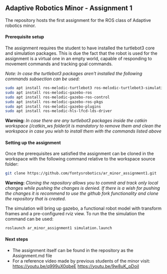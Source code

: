 ## Adaptive Robotics Minor - Assignment 1
The repository hosts the first assignment for the ROS class of Adaptive robotics minor.

#### Prerequisite setup
The assignment requires the student to have installed the turtlebot3 core and simulation packages. This is due the fact that the robot is used for the assignment is a virtual one in an empty world, capable of responding to movement commands and tracking goal commands.

*Note: In case the turtlebot3 packages aren't installed the following commands subsection can be used:*
```bash
sudo apt install ros-melodic-turtlebot3 ros-melodic-turtlebot3-simulations
sudo apt install ros-melodic-gazebo-ros
sudo apt install ros-melodic-gazebo-ros-control
sudo apt install ros-melodic-gazebo-ros-pkgs
sudo apt install ros-melodic-gazebo-plugins
sudo apt install ros-melodic-hls-lfcd-lds-driver
```
**Warning:** *In case there are any turtlebot3 packages inside the catkin workspace (/catkin_ws folder)it is mandatory to remove them and clean the workspace in case you wish to install them with the commands listed above*

#### Setting up the assignment
Once the prerequisites are satisfied the assignment can be cloned in the workspace with the following command relative to the workspace source folder:
```bash
git clone https://github.com/fontysrobotics/ar_minor_assignment1.git
```
**Warning:** *Cloning the repository allows you to commit and track only local changes while pushing the changes is denied. If there is a wish for pushing the changes it is recommend to use the github fork functionality and clone the repository that is created.*

The simulation will bring up gazebo, a functional robot model with transform frames and a pre-configured rviz view. To run the the simulation the command can be used:
```ros
roslaunch ar_minor_assignment1 simulation.launch
```

#### Next steps
- The assignment itself can be found in the repository as the Assignment.md file
- For a reference video made by previous students of the minor visit:
https://youtu.be/q999uX0qbeE
https://youtu.be/9w8uK_pDoiI
